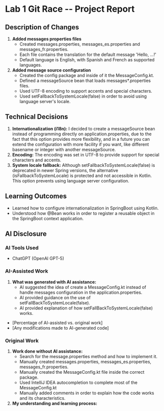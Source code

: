 # Lab 1 Git Race -- Project Report

## Description of Changes
1. **Added messages properties files**
   - Created messages.properties, messages_es.properties and messages_fr.properties.
   - Each file contains the translation for the default message 'Hello, ...!'
   - Default language is English, with Spanish and French as supported languages.
2. **Added message source configuration**
    - Created the config package and inside of it the MessageConfig.kt.
    - Defined a messageSource bean that loads messages*.properties files.
    - Used UTF-8 encoding to support accents and special characters.
    - Used setFallbackToSystemLocale(false) in order to avoid using language server's locale.

## Technical Decisions
1. **Internationalization (i18n):**
    I decided to create a messageSource bean instead of programming directly on application.properties, due to the fact 
    that this option provides more flexibility, and in a future you can extend the configuration with more facility if 
    you want, like different basename or integer with another messageSource.
2. **Encoding:**
    The encoding was set in UTF-8 to provide support for special characters and accents.
3. **System locale fallback:**
    Although setFallbackToSystemLocale(false) is deprecated in newer Spring versions, the alternative 
    (isFallbackToSystemLocale) is protected and not accessible in Kotlin. This option prevents using language server 
    configuration.

## Learning Outcomes
- Learned how to configure internationalization in SpringBoot using Kotlin.
- Understood how @Bean works in order to register a reusable object in the SpringBoot context application.

## AI Disclosure
### AI Tools Used
- ChatGPT (OpenAI GPT-5)

### AI-Assisted Work
1. **What was generated with AI assistance:**
    - AI suggested the idea of create a MessageConfig.kt instead of handle messages configuration in the
      application.properties.
    - AI provided guidance on the use of setFallBackToSystemLocale(false).
    - AI provided explanation of how setFallBackToSystemLocale(false) works.
- [Percentage of AI-assisted vs. original work]
- [Any modifications made to AI-generated code]

### Original Work
1. **Work done without AI assistance:**
    - Search for the message.properties method and how to implement it.
    - Manually created messages.properties, messages_es.properties, messages_fr.properties.
    - Manually created the MessageConfig.kt file inside the correct package.
    - Used IntelliJ IDEA autocompletion to complete most of the MessageConfig.kt
    - Manually added comments in order to explain how the code works and its characteristics.
2. **My understanding and learning process:**
    